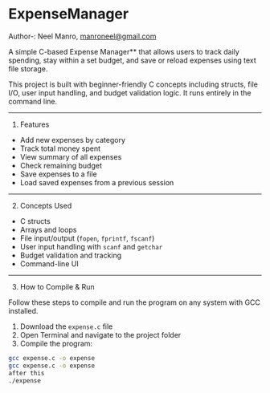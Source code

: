 # ExpenseManager
Author-: Neel Manro, manroneel@gmail.com

A simple C-based Expense Manager** that allows users to track daily spending, stay within a set budget, and save or reload expenses using text file storage.

This project is built with beginner-friendly C concepts including structs, file I/O, user input handling, and budget validation logic. It runs entirely in the command line.

---

1. Features

- Add new expenses by category
- Track total money spent
- View summary of all expenses
- Check remaining budget
- Save expenses to a file
- Load saved expenses from a previous session



---

2. Concepts Used

- C structs
- Arrays and loops
- File input/output (`fopen`, `fprintf`, `fscanf`)
- User input handling with `scanf` and `getchar`
- Budget validation and tracking
- Command-line UI

---

3. How to Compile & Run

Follow these steps to compile and run the program on any system with GCC installed.
1. Download the `expense.c` file  
2. Open Terminal and navigate to the project folder  
3. Compile the program:

```bash
gcc expense.c -o expense
gcc expense.c -o expense
after this
./expense

